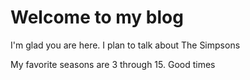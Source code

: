 # Welcome to my blog

I'm glad you are here. I plan to talk about The Simpsons

My favorite seasons are 3 through 15. Good times
